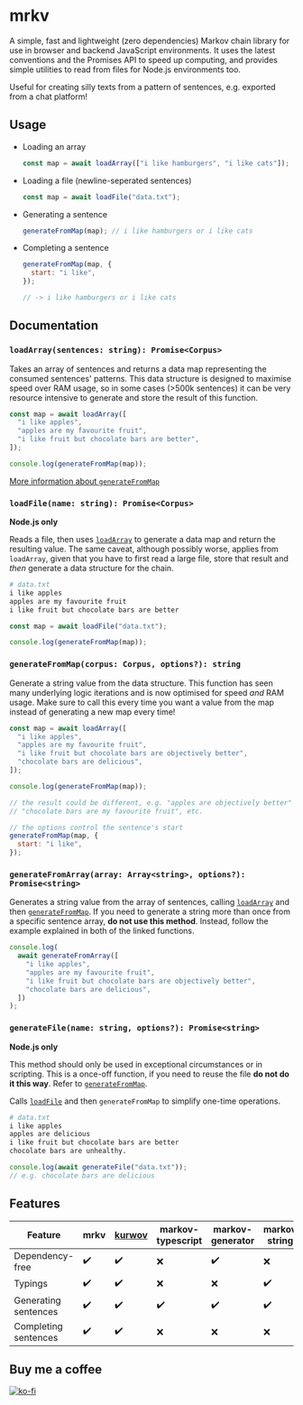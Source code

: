 # mrkv

A simple, fast and lightweight (zero dependencies) Markov chain library for use in browser and backend JavaScript environments. It uses the latest conventions and the Promises API to speed up computing, and provides simple utilities to read from files for Node.js environments too.

Useful for creating silly texts from a pattern of sentences, e.g. exported from a chat platform!

## Usage

- Loading an array

  ```js
  const map = await loadArray(["i like hamburgers", "i like cats"]);
  ```

- Loading a file (newline-seperated sentences)

  ```js
  const map = await loadFile("data.txt");
  ```

- Generating a sentence

  ```js
  generateFromMap(map); // i like hamburgers or i like cats
  ```

- Completing a sentence

  ```js
  generateFromMap(map, {
    start: "i like",
  });

  // -> i like hamburgers or i like cats
  ```

## Documentation

### `loadArray(sentences: string): Promise<Corpus>`

Takes an array of sentences and returns a data map representing the consumed sentences' patterns. This data structure is designed to maximise speed over RAM usage, so in some cases (>500k sentences) it can be very resource intensive to generate and store the result of this function.

```js
const map = await loadArray([
  "i like apples",
  "apples are my favourite fruit",
  "i like fruit but chocolate bars are better",
]);

console.log(generateFromMap(map));
```

[More information about `generateFromMap`](#generatefrommapcorpus-corpus-string)

### `loadFile(name: string): Promise<Corpus>`

**Node.js only**

Reads a file, then uses [`loadArray`](#loadarraysentences-string-promisecorpus) to generate a data map and return the resulting value. The same caveat, although possibly worse, applies from `loadArray`, given that you have to first read a large file, store that result and _then_ generate a data structure for the chain.

```py
# data.txt
i like apples
apples are my favourite fruit
i like fruit but chocolate bars are better
```

```js
const map = await loadFile("data.txt");

console.log(generateFromMap(map));
```

### `generateFromMap(corpus: Corpus, options?): string`

Generate a string value from the data structure. This function has seen many underlying logic iterations and is now optimised for speed _and_ RAM usage. Make sure to call this every time you want a value from the map instead of generating a new map every time!

```js
const map = await loadArray([
  "i like apples",
  "apples are my favourite fruit",
  "i like fruit but chocolate bars are objectively better",
  "chocolate bars are delicious",
]);

console.log(generateFromMap(map));

// the result could be different, e.g. "apples are objectively better" or
// "chocolate bars are my favourite fruit", etc.

// the options control the sentence's start
generateFromMap(map, {
  start: "i like",
});
```

### `generateFromArray(array: Array<string>, options?): Promise<string>`

Generates a string value from the array of sentences, calling [`loadArray`](#loadarraysentences-string-promisecorpus) and then [`generateFromMap`](#generatefrommapcorpus-corpus-string). If you need to generate a string more than once from a specific sentence array, **do not use this method**. Instead, follow the example explained in both of the linked functions.

```js
console.log(
  await generateFromArray([
    "i like apples",
    "apples are my favourite fruit",
    "i like fruit but chocolate bars are objectively better",
    "chocolate bars are delicious",
  ])
);
```

### `generateFile(name: string, options?): Promise<string>`

**Node.js only**

This method should only be used in exceptional circumstances or in scripting. This is a once-off function, if you need to reuse the file **do not do it this way**. Refer to [`generateFromMap`](#generatefrommapcorpus-corpus-string).

Calls [`loadFile`](#loadfilename-string-promisecorpus) and then `generateFromMap` to simplify one-time operations.

```py
# data.txt
i like apples
apples are delicious
i like fruit but chocolate bars are better
chocolate bars are unhealthy.
```

```js
console.log(await generateFile("data.txt"));
// e.g. chocolate bars are delicious
```

## Features

| Feature              | mrkv | [kurwov](https://github.com/xiboon/kurwov) | markov-typescript | markov-generator | markov-strings | markov-chains |
| -------------------- | ---- | ------------------------------------------ | ----------------- | ---------------- | -------------- | ------------- |
| Dependency-free      | ✔️   | ✔️                                         | ❌                | ✔️               | ❌             | ❌            |
| Typings              | ✔️   | ✔️                                         | ❌                | ❌               | ✔️             | ❌            |
| Generating sentences | ✔️   | ✔️                                         | ✔️                | ✔️               | ✔️             | ✔️            |
| Completing sentences | ✔️   | ✔️                                         | ❌                | ❌               | ❌             | ❌            |

## Buy me a coffee

[![ko-fi](https://ko-fi.com/img/githubbutton_sm.svg)](https://ko-fi.com/K3K6AOLXV)
